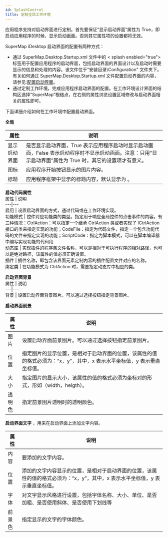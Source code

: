 ```yaml
---
id: SplashControl
title: 定制全局工作环境
---
```

应用程序支持对启动界面进行定制。首先要保证“显示启动界面”属性为 True，即启动应用程序的时候，显示启动画面。否则其它属性项的设置都将无效。

SuperMap iDesktop 启动界面的配置有两种方式：

  * 通过 SuperMap.Desktop.Startup.xml 文件中的 < splash enabled="true"></splash> 标签用于配置应用程序的启动界面，包括启动界面的界面设计以及启动时需要显示的信息和处理的内容。该文件位于"安装目录\\Configuration" 文件夹下。有关如何通过 SuperMap.Desktop.Startup.xml 文件配置启动界面的内容，请参见:[配置启动界面](../../HTMLconfig/StartupUIConfiguration)。
  * 通过定制工作环境，完成应用程序启动界面的配置。在工作环境设计界面的结构区选择“SuperMap”根结点，在右侧的属性浏览设置区域修改与启动界面相关的属性即可。

下面详细介绍如何在工作环境中配置启动界面。

**全局**     

属性 | 说明  
---|---  
显示启动界面 | 是否显示启动界面，True 表示应用程序启动时显示启动画面，False 表示启动程序时不显示启动画面。注意：只用“显示启动界面”属性为 True 时，其它的设置项才有意义。  
图标 | 应用程序开始按钮显示的图片内容。  
标题 | 应用程序框架中显示的标题内容，默认显示为 。  
  
**启动代码属性**     
属性 | 说明  
---|---  
启用 | 设置启动界面的方式，通过代码或在工作环境实现。  
功能模式 | 控件对应功能类的类型。指定用于响应全局控件的点击事件的内容。有三种情况：CtrlAction：可以指定一个继承 CtrlAction 类或者实现了 ICtrlAction 接口的类来指定实现的功能；CodeFile：指定为代码文件，指定一个包含功能代码的文件来指定实现的功能；ScriptCode：指定为脚本模式，可以在脚本编译器中编写实现功能的代码段  
动态库 | 实现插件的程序集文件名称，可以是相对于可执行程序的相对路径，也可以是绝对路径，该属性的值必须正确设置。  
插件 | 插件名称，即包含该界面元素定制内容的插件配置文件对应的名称。  
绑定类 | 在功能模式为 CtrlAction 时，需要指定动态库中相应的类。  
  
 **启动界面背景**   
属性 | 说明  
---|---  
背景 | 设置启动界面背景图片。可以通过选择按钮指定背景图片。  

 **启动界面前景**   
   
属性 | 说明  
---|---  
图片 | 设置启动界面前景图片。可以通过选择按钮指定前景图片。  
位置 | 指定图片的显示位置，是相对于启动界面的位置，该属性的值的格式必须为：“x，y”，其中，x 表示水平坐标值，y 表示垂直坐标值。  
大小 | 指定图片的显示大小，该属性的值的格式必须为坐标对的形式，形如（width，heigth）。  
透明色 | 指定前景图片透明时的透明颜色。  
  
  **启动界面文字** ，用来在启动界面上添加文字内容。  
    
 属性 | 说明  
---|---  
内容 | 要添加的文字内容。  
位置 | 添加的文字内容显示的位置，是相对于启动界面的位置，该属性的值的格式必须为：“x，y”，其中，x 表示水平坐标值，y 表示垂直坐标值。  
字体 | 对文字显示风格进行设置，包括字体名称、大小、单位、是否加粗、是否使用斜体、是否使用下划线等 
前景色 | 指定显示的文字的字体颜色。  
